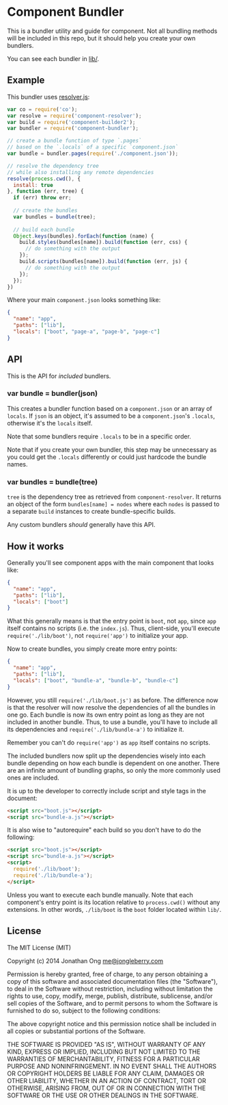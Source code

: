 # Component Bundler

This is a bundler utility and guide for component. Not all bundling methods will be included in this repo, but it should help you create your own bundlers.

You can see each bundler in [lib/](https://github.com/component/bundler.js/tree/master/lib).

## Example

This bundler uses [resolver.js](https://github.com/component/resolver.js):

```js
var co = require('co');
var resolve = require('component-resolver');
var build = require('component-builder2');
var bundler = require('component-bundler');

// create a bundle function of type `.pages`
// based on the `.locals` of a specific `component.json`
var bundle = bundler.pages(require('./component.json'));

// resolve the dependency tree
// while also installing any remote dependencies
resolve(process.cwd(), {
  install: true
}, function (err, tree) {
  if (err) throw err;
  
  // create the bundles
  var bundles = bundle(tree);
  
  // build each bundle
  Object.keys(bundles).forEach(function (name) {
    build.styles(bundles[name]).build(function (err, css) {
      // do something with the output
    });
    build.scripts(bundles[name]).build(function (err, js) {
      // do something with the output
    });
  });
})
```

Where your main `component.json` looks something like:

```json
{
  "name": "app",
  "paths": ["lib"],
  "locals": ["boot", "page-a", "page-b", "page-c"]
}
```

## API

This is the API for _included_ bundlers.

### var bundle = bundler(json)

This creates a bundler function based on a `component.json` or an array of `locals`. If `json` is an object, it's assumed to be a `component.json`'s `.locals`, otherwise it's the `locals` itself.

Note that some bundlers require `.locals` to be in a specific order.

Note that if you create your own bundler, this step may be unnecessary as you could get the `.locals` differently or could just hardcode the bundle names.

### var bundles = bundle(tree)

`tree` is the dependency tree as retrieved from `component-resolver`. It returns an object of the form `bundles[name] = nodes` where each `nodes` is passed to a separate `build` instances to create bundle-specific builds.

Any custom bundlers _should_ generally have this API.

## How it works

Generally you'll see component apps with the main component that looks like:

```json
{
  "name": "app",
  "paths": ["lib"],
  "locals": ["boot"]
}
```

What this generally means is that the entry point is `boot`, not `app`, since `app` itself contains no scripts (i.e. the `index.js`). Thus, client-side, you'll execute `require('./lib/boot')`, not `require('app')` to initialize your app.

Now to create bundles, you simply create more entry points:

```json
{
  "name": "app",
  "paths": ["lib"],
  "locals": ["boot", "bundle-a", "bundle-b", "bundle-c"]
}
```

However, you still `require('./lib/boot.js')` as before. The difference now is that the resolver will now resolve the dependencies of all the bundles in one go. Each bundle is now its own entry point as long as they are not included in another bundle. Thus, to use a bundle, you'll have to include all its dependencies and `require('./lib/bundle-a')` to initialize it.

Remember you can't do `require('app')` as `app` itself contains no scripts.

The included bundlers now split up the dependencies wisely into each bundle depending on how each bundle is dependent on one another. There are an infinite amount of bundling graphs, so only the more commonly used ones are included.

It is up to the developer to correctly include script and style tags in the document:

```html
<script src="boot.js"></script>
<script src="bundle-a.js"></script>
```

It is also wise to "autorequire" each build so you don't have to do the following:

```html
<script src="boot.js"></script>
<script src="bundle-a.js"></script>
<script>
  require('./lib/boot'); 
  require('./lib/bundle-a');
</script>
```

Unless you want to execute each bundle manually.
Note that each component's entry point is its location relative to `process.cwd()` without any extensions.
In other words, `./lib/boot` is the `boot` folder located within `lib/`.

## License

The MIT License (MIT)

Copyright (c) 2014 Jonathan Ong me@jongleberry.com

Permission is hereby granted, free of charge, to any person obtaining a copy
of this software and associated documentation files (the "Software"), to deal
in the Software without restriction, including without limitation the rights
to use, copy, modify, merge, publish, distribute, sublicense, and/or sell
copies of the Software, and to permit persons to whom the Software is
furnished to do so, subject to the following conditions:

The above copyright notice and this permission notice shall be included in
all copies or substantial portions of the Software.

THE SOFTWARE IS PROVIDED "AS IS", WITHOUT WARRANTY OF ANY KIND, EXPRESS OR
IMPLIED, INCLUDING BUT NOT LIMITED TO THE WARRANTIES OF MERCHANTABILITY,
FITNESS FOR A PARTICULAR PURPOSE AND NONINFRINGEMENT. IN NO EVENT SHALL THE
AUTHORS OR COPYRIGHT HOLDERS BE LIABLE FOR ANY CLAIM, DAMAGES OR OTHER
LIABILITY, WHETHER IN AN ACTION OF CONTRACT, TORT OR OTHERWISE, ARISING FROM,
OUT OF OR IN CONNECTION WITH THE SOFTWARE OR THE USE OR OTHER DEALINGS IN
THE SOFTWARE.
